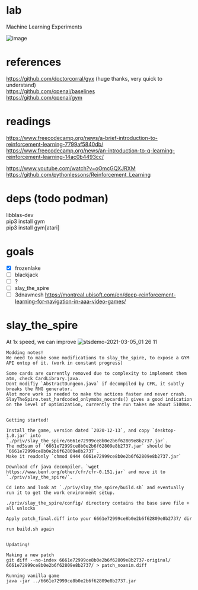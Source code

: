 # lab
Machine Learning Experiments

![image](https://user-images.githubusercontent.com/3028982/109432721-97b53a00-79da-11eb-83e9-cba9b9486eef.png)

# references

https://github.com/doctorcorral/gyx (huge thanks, very quick to understand)  
https://github.com/openai/baselines  
https://github.com/openai/gym  

# readings

https://www.freecodecamp.org/news/a-brief-introduction-to-reinforcement-learning-7799af5840db/  
https://www.freecodecamp.org/news/an-introduction-to-q-learning-reinforcement-learning-14ac0b4493cc/  
  
https://www.youtube.com/watch?v=oOmcGQXJRXM  
https://github.com/pythonlessons/Reinforcement_Learning  

# deps (todo podman)

libblas-dev  
pip3 install gym  
pip3 install gym[atari]  

# goals

- [X] frozenlake
- [ ] blackjack
- [ ] ?
- [ ] slay_the_spire
- [ ] 3dnavmesh https://montreal.ubisoft.com/en/deep-reinforcement-learning-for-navigation-in-aaa-video-games/

# slay_the_spire
At 1x speed, we can improve
![stsdemo-2021-03-05_01 26 11](https://user-images.githubusercontent.com/3028982/110076204-1e0eaa80-7d52-11eb-9837-794147695b3d.gif)

```
Modding notes!
We need to make some modifications to slay_the_spire, to expose a GYM API ontop of it. (work in constant progress)

Some cards are currently removed due to complexity to implement them atm, check CardLibrary.java.
Dont modifiy `AbstractDungeon.java` if decompiled by CFR, it subtly breaks the RNG generator.
Alot more work is needed to make the actions faster and never crash.
SlayTheSpire.test_hardcoded_onlymobs_nocards() gives a good indication on the level of optimization, currently the run takes me about 5100ms.


Getting started!

Install the game, version dated `2020-12-13`, and copy `desktop-1.0.jar` into `./priv/slay_the_spire/6661e72999ce8b0e2b6f62809e8b2737.jar`.
The md5sum of `6661e72999ce8b0e2b6f62809e8b2737.jar` should be `6661e72999ce8b0e2b6f62809e8b2737`.
Make it readonly `chmod 0444 6661e72999ce8b0e2b6f62809e8b2737.jar`

Download cfr java decompiler. `wget https://www.benf.org/other/cfr/cfr-0.151.jar` and move it to `./priv/slay_the_spire/`.

Cd into and look at `./priv/slay_the_spire/build.sh` and eventually run it to get the work environment setup.

./priv/slay_the_spire/config/ directory contains the base save file + all unlocks

Apply patch_final.diff into your 6661e72999ce8b0e2b6f62809e8b2737/ dir

run build.sh again


Updating!

Making a new patch
git diff --no-index 6661e72999ce8b0e2b6f62809e8b2737-original/ 6661e72999ce8b0e2b6f62809e8b2737/ > patch_noanim.diff

Running vanilla game
java -jar ../6661e72999ce8b0e2b6f62809e8b2737.jar

```
